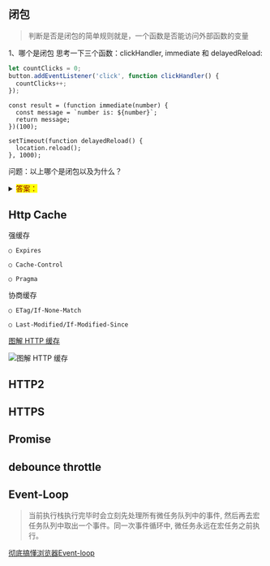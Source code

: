 ## 闭包
> 判断是否是闭包的简单规则就是，一个函数是否能访问外部函数的变量

1、哪个是闭包
思考一下三个函数：clickHandler, immediate 和 delayedReload:
```js
let countClicks = 0;
button.addEventListener('click', function clickHandler() {
  countClicks++;
});
```
```
const result = (function immediate(number) {
  const message = `number is: ${number}`;
  return message;
})(100);
```
```
setTimeout(function delayedReload() {
  location.reload();
}, 1000);
``` 
问题：以上哪个是闭包以及为什么？

<details>
  <summary><mark><font color=darkred>答案：</font></mark></summary>
  
  1. clickHandler函数是闭包，因为它能访问外部的countCLicks。
  
  2. immediate函数不是闭包，因为它没有访问到外部的任何一个变量。
  
  3. delayedReload函数是闭包，因为它访问到全局变量location，也就是最顶层的函数域。
</details>




## Http Cache

  强缓存
  
    ○ Expires
    
    ○ Cache-Control
    
    ○ Pragma
    
  协商缓存
  
    ○ ETag/If-None-Match
    
    ○ Last-Modified/If-Modified-Since
    

  [图解 HTTP 缓存](https://www.zoo.team/article/http-cache)
 
 ![图解 HTTP 缓存](http://misc.freemanzhao.top/http-cache.jpg)
 
 
 ## HTTP2 
 
 
 ## HTTPS
 
 ## Promise
  
 ## debounce throttle  
 
 
 ## Event-Loop 
 
  > 当前执行栈执行完毕时会立刻先处理所有微任务队列中的事件, 然后再去宏任务队列中取出一个事件。同一次事件循环中, 微任务永远在宏任务之前执行。
 
  [彻底搞懂浏览器Event-loop ](https://github.com/YvetteLau/Blog/issues/4)
 
 
